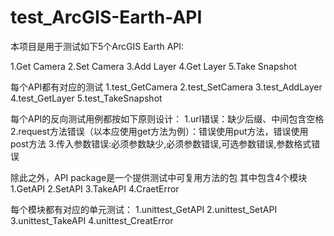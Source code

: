 # test_ArcGIS-Earth-API
本项目是用于测试如下5个ArcGIS Earth API:

1.Get Camera
2.Set Camera
3.Add Layer
4.Get Layer
5.Take Snapshot

每个API都有对应的测试
1.test_GetCamera
2.test_SetCamera
3.test_AddLayer
4.test_GetLayer
5.test_TakeSnapshot

每个API的反向测试用例都按如下原则设计：
1.url错误：缺少后缀、中间包含空格
2.request方法错误（以本应使用get方法为例）：错误使用put方法，错误使用post方法
3.传入参数错误:必须参数缺少,必须参数错误,可选参数错误,参数格式错误

除此之外，API package是一个提供测试中可复用方法的包
其中包含4个模块
1.GetAPI
2.SetAPI
3.TakeAPI
4.CraetError

每个模块都有对应的单元测试：
1.unittest_GetAPI
2.unittest_SetAPI
3.unittest_TakeAPI
4.unittest_CreatError



